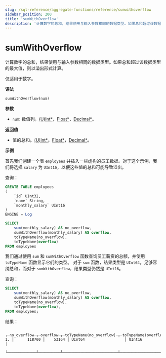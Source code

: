 ```yaml
---
slug: /sql-reference/aggregate-functions/reference/sumwithoverflow
sidebar_position: 200
title: 'sumWithOverflow'
description: '计算数字的总和，结果使用与输入参数相同的数据类型。如果总和超过该数据类型的最大值，则以溢出形式计算。'
---
```



# sumWithOverflow

计算数字的总和，结果使用与输入参数相同的数据类型。如果总和超过该数据类型的最大值，则以溢出形式计算。

仅适用于数字。

**语法**

```sql
sumWithOverflow(num)
```

**参数**
- `num`: 数值列。[(U)Int*](../../data-types/int-uint.md)，[Float*](../../data-types/float.md)，[Decimal*](../../data-types/decimal.md)。

**返回值**

- 值的总和。[(U)Int*](../../data-types/int-uint.md)，[Float*](../../data-types/float.md)，[Decimal*](../../data-types/decimal.md)。

**示例**

首先我们创建一个表 `employees` 并插入一些虚构的员工数据。对于这个示例，我们将选择 `salary` 为 `UInt16`，以便这些值的总和可能导致溢出。

查询：

```sql
CREATE TABLE employees
(
    `id` UInt32,
    `name` String,
    `monthly_salary` UInt16
)
ENGINE = Log
```

```sql
SELECT
    sum(monthly_salary) AS no_overflow,
    sumWithOverflow(monthly_salary) AS overflow,
    toTypeName(no_overflow),
    toTypeName(overflow)
FROM employees
```

我们通过使用 `sum` 和 `sumWithOverflow` 函数查询员工薪资的总额，并使用 `toTypeName` 函数显示它们的类型。
对于 `sum` 函数，结果类型是 `UInt64`，足够容纳总和，而对于 `sumWithOverflow`，结果类型仍然是 `UInt16`。  

查询：

```sql
SELECT 
    sum(monthly_salary) AS no_overflow,
    sumWithOverflow(monthly_salary) AS overflow,
    toTypeName(no_overflow),
    toTypeName(overflow),    
FROM employees;
```

结果：

```response
   ┌─no_overflow─┬─overflow─┬─toTypeName(no_overflow)─┬─toTypeName(overflow)─┐
1. │      118700 │    53164 │ UInt64                  │ UInt16               │
   └─────────────┴──────────┴─────────────────────────┴──────────────────────┘
```
